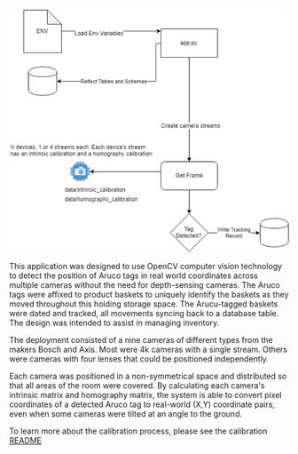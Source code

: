 ![Overall Design](aruco-tracking.png)

This application was designed to use OpenCV computer vision technology to detect the position of Aruco tags in real world coordinates across multiple cameras without the need for depth-sensing cameras. The Aruco tags were affixed to product baskets to uniquely identify the baskets as they moved throughout this holding storage space. The Arucu-tagged baskets were dated and tracked, all movements syncing back to a database table. The design was intended to assist in managing inventory. 

The deployment consisted of a nine cameras of different types from the makers Bosch and Axis. Most were 4k cameras with a single stream. Others were cameras with four lenses that could be positioned independently. 

Each camera was positioned in a non-symmetrical space and distributed so that all areas of the room were covered. By calculating each camera's intrinsic matrix and homography matrix, the system is able to convert pixel coordinates of a detected Aruco tag to real-world (X,Y) coordinate pairs, even when some cameras were tilted at an angle to the ground.

To learn more about the calibration process, please see the calibration [README](app/data/README.md)